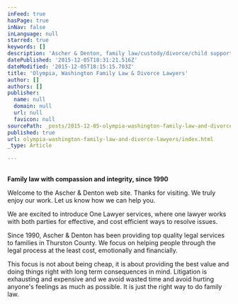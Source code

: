```yaml
---
inFeed: true
hasPage: true
inNav: false
inLanguage: null
starred: true
keywords: []
description: 'Ascher & Denton, family law/custody/divorce/child support attorneys'
datePublished: '2015-12-05T18:31:21.516Z'
dateModified: '2015-12-05T18:15:15.703Z'
title: 'Olympia, Washington Family Law & Divorce Lawyers'
author: []
authors: []
publisher:
  name: null
  domain: null
  url: null
  favicon: null
sourcePath: _posts/2015-12-05-olympia-washington-family-law-and-divorce-lawyers.md
published: true
url: olympia-washington-family-law-and-divorce-lawyers/index.html
_type: Article

---
```

## 

**Family law with compassion and integrity, since 1990**

Welcome to the Ascher & Denton web site. Thanks for visiting. We truly enjoy our work. Let us know how we can help you.

We are excited to introduce One Lawyer services, where one lawyer works with both parties for effective, and cost efficient ways to resolve issues.

Since 1990, Ascher & Denton has been providing top quality legal services to families in Thurston County. We focus on helping people through the legal process at the least cost, emotionally and financially.

This focus is not about being cheap, it is about providing the best value and doing things right with long term consequences in mind. Litigation is exhausting and expensive and we avoid wasted time and avoid hurting anyone's feelings as much as possible. It is just the right way to do family law.